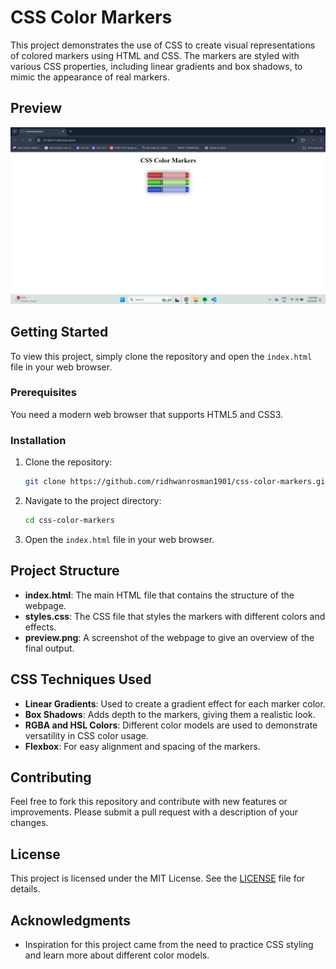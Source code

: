 # CSS Color Markers

This project demonstrates the use of CSS to create visual representations of colored markers using HTML and CSS. The markers are styled with various CSS properties, including linear gradients and box shadows, to mimic the appearance of real markers.

## Preview

![CSS Color Markers Preview](preview.png)

## Getting Started

To view this project, simply clone the repository and open the `index.html` file in your web browser.

### Prerequisites

You need a modern web browser that supports HTML5 and CSS3.

### Installation

1. Clone the repository:
   ```bash
   git clone https://github.com/ridhwanrosman1901/css-color-markers.git
   ```
2. Navigate to the project directory:
   ```bash
   cd css-color-markers
   ```
3. Open the `index.html` file in your web browser.

## Project Structure

- **index.html**: The main HTML file that contains the structure of the webpage.
- **styles.css**: The CSS file that styles the markers with different colors and effects.
- **preview.png**: A screenshot of the webpage to give an overview of the final output.

## CSS Techniques Used

- **Linear Gradients**: Used to create a gradient effect for each marker color.
- **Box Shadows**: Adds depth to the markers, giving them a realistic look.
- **RGBA and HSL Colors**: Different color models are used to demonstrate versatility in CSS color usage.
- **Flexbox**: For easy alignment and spacing of the markers.

## Contributing

Feel free to fork this repository and contribute with new features or improvements. Please submit a pull request with a description of your changes.

## License

This project is licensed under the MIT License. See the [LICENSE](LICENSE) file for details.

## Acknowledgments

- Inspiration for this project came from the need to practice CSS styling and learn more about different color models.